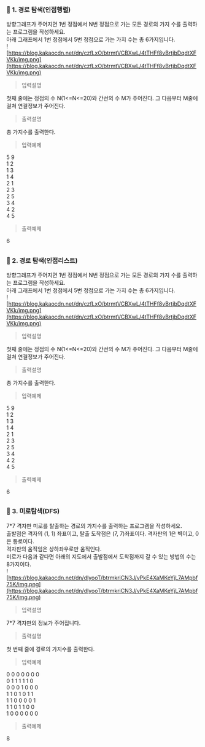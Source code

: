 ### 🐯 1. 경로 탐색(인접행렬)

방향그래프가 주어지면 1번 정점에서 N번 정점으로 가는 모든 경로의 가지 수를 출력하는 프로그램을 작성하세요.  
아래 그래프에서 1번 정점에서 5번 정점으로 가는 가지 수는 총 6가지입니다.  
![https://blog.kakaocdn.net/dn/czfLxO/btrmtVCBXwL/4tTHFf8vBrtjbDqdtXFVKk/img.png](https://blog.kakaocdn.net/dn/czfLxO/btrmtVCBXwL/4tTHFf8vBrtjbDqdtXFVKk/img.png)

> 입력설명

첫째 줄에는 정점의 수 N(1<=N<=20)와 간선의 수 M가 주어진다. 그 다음부터 M줄에 걸쳐 연결정보가 주어진다.

> 출력설명

총 가지수를 출력한다.

> 입력예제

5 9  
1 2  
1 3  
1 4  
2 1  
2 3  
2 5  
3 4  
4 2  
4 5

> 출력예제

6

##

### 🐯 2. 경로 탐색(인접리스트)

방향그래프가 주어지면 1번 정점에서 N번 정점으로 가는 모든 경로의 가지 수를 출력하는 프로그램을 작성하세요.  
아래 그래프에서 1번 정점에서 5번 정점으로 가는 가지 수는 총 6가지입니다.  
![https://blog.kakaocdn.net/dn/czfLxO/btrmtVCBXwL/4tTHFf8vBrtjbDqdtXFVKk/img.png](https://blog.kakaocdn.net/dn/czfLxO/btrmtVCBXwL/4tTHFf8vBrtjbDqdtXFVKk/img.png)

> 입력설명

첫째 줄에는 정점의 수 N(1<=N<=20)와 간선의 수 M가 주어진다. 그 다음부터 M줄에 걸쳐 연결정보가 주어진다.

> 출력설명

총 가지수를 출력한다.

> 입력예제

5 9  
1 2  
1 3  
1 4  
2 1  
2 3  
2 5  
3 4  
4 2  
4 5

> 출력예제

6

##

### 🐯 3. 미로탐색(DFS)

7\*7 격자판 미로를 탈출하는 경로의 가지수를 출력하는 프로그램을 작성하세요.  
출발점은 격자의 (1, 1) 좌표이고, 탈출 도착점은 (7, 7)좌표이다. 격자판의 1은 벽이고, 0은 통로이다.  
격자판의 움직임은 상하좌우로만 움직인다.  
미로가 다음과 같다면 아래의 지도에서 출발점에서 도착점까지 갈 수 있는 방법의 수는 8가지이다.  
![https://blog.kakaocdn.net/dn/dlyooT/btrmkriCN3J/vPkE4XaMKeYjL7AMpbf75K/img.png](https://blog.kakaocdn.net/dn/dlyooT/btrmkriCN3J/vPkE4XaMKeYjL7AMpbf75K/img.png)

> 입력설명

7\*7 격자판의 정보가 주어집니다.

> 출력설명

첫 번째 줄에 경로의 가지수를 출력한다.

> 입력예제

0 0 0 0 0 0 0  
0 1 1 1 1 1 0  
0 0 0 1 0 0 0  
1 1 0 1 0 1 1  
1 1 0 0 0 0 1  
1 1 0 1 1 0 0  
1 0 0 0 0 0 0

> 출력예제

8

##
